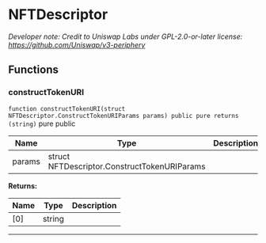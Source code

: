 

# NFTDescriptor






*Developer note: Credit to Uniswap Labs under GPL-2.0-or-later license:
https://github.com/Uniswap/v3-periphery*




## Functions
### constructTokenURI


`function constructTokenURI(struct NFTDescriptor.ConstructTokenURIParams params) public pure returns (string)` pure public





| Name | Type | Description |
| ---- | ---- | ----------- |
| params | struct NFTDescriptor.ConstructTokenURIParams |  |

**Returns:**

| Name | Type | Description |
| ---- | ---- | ----------- |
| [0] | string |  |





---

